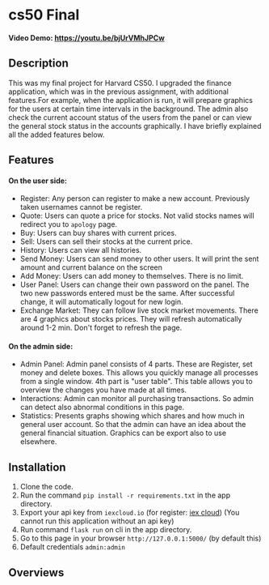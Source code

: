 
# cs50 Final
#### Video Demo:  https://youtu.be/bjUrVMhJPCw

## Description
This was my final project for Harvard CS50. I upgraded the finance application, which was
in the previous assignment, with additional features.For example, when the application is run, it will prepare graphics for the users at certain time intervals in the background. The admin also check the current account status of the users from the panel or can view the general stock status in the accounts graphically. I have briefly explained all the added features below.

## Features
#### On the user side:
- Register: Any person can register to make a new account. Previously taken usernames cannot be register.
- Quote: Users can quote a price for stocks. Not valid stocks names will redirect you to `apology` page.
- Buy: Users can buy shares with current prices.
- Sell: Users can sell their stocks at the current price.
- History: Users can view all histories.
- Send Money: Users can send money to other users. It will print the sent amount and current balance on the screen
- Add Money: Users can add money to themselves. There is no limit.
- User Panel: Users can change their own password on the panel. The two new passwords entered must be the same. After successful change, it will automatically logout for new login.
- Exchange Market: They can follow live stock market movements. There are 4 graphics about stocks prices. They will refresh automatically around 1-2 min. Don't forget to refresh the page.

#### On the admin side:

- Admin Panel: Admin panel consists of 4 parts. These are Register, set money and delete boxes. This allows you quickly manage all processes from a single window. 4th part is "user table". This table allows you to overview the changes you have made at all times.
- Interactions: Admin can monitor all purchasing transactions. So admin can detect also abnormal conditions in this page.
- Statistics: Presents graphs showing which shares and how much in general user account. So that the admin can have an idea about the general financial situation. Graphics can be export also to use elsewhere.

## Installation
1. Clone the code.
1. Run the command `pip install -r requirements.txt` in the app directory.
2. Export your api key from `iexcloud.io` (for register: [iex cloud](https://iexcloud.io/cloud-login#/register)) (You cannot run this application without an api key)
3. Run command `flask run` on cli in the app directory.
4. Go to this page in your browser `http://127.0.0.1:5000/` (by default this)
4. Default credentials `admin:admin`


## Overviews
